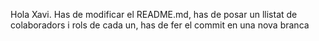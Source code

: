 Hola Xavi.
Has de modificar el README.md, has de posar un llistat de colaboradors i rols de cada un, has de fer el commit en una nova branca
